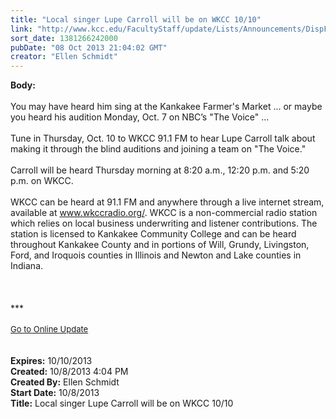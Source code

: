 ```yaml
---
title: "Local singer Lupe Carroll will be on WKCC 10/10"
link: "http://www.kcc.edu/FacultyStaff/update/Lists/Announcements/DispForm.aspx?ID=1275"
sort_date: 1381266242000
pubDate: "08 Oct 2013 21:04:02 GMT"
creator: "Ellen Schmidt"
---
```


<div><b>Body:</b> <div class="ExternalClassC713E66E74FF4F828FDC18301A8D7174">
<div> </div>
<div>You may have heard him sing at the Kankakee Farmer's Market ... or maybe you heard his audition Monday, Oct. 7 on NBC’s &quot;The Voice&quot; ...</div>
<div> </div>
<div>Tune in Thursday, Oct. 10 to WKCC 91.1 FM to hear Lupe Carroll talk about making it through the blind auditions and joining a team on &quot;The Voice.&quot;</div>
<div> </div>
<div>Carroll will be heard Thursday morning at 8:20 a.m., 12:20 p.m. and 5:20 p.m. on WKCC.</div>
<div><br />WKCC can be heard at 91.1 FM and anywhere through a live internet stream, available at <a href="http://www.wkccradio.org/">www.wkccradio.org/</a>. WKCC is a non-commercial radio station which relies on local business underwriting and listener contributions. The station is licensed to Kankakee Community College and can be heard throughout Kankakee County and in portions of Will, Grundy, Livingston, Ford, and Iroquois counties in Illinois and Newton and Lake counties in Indiana.</div>
<div> </div>
<div> </div>
<div> </div>
<div>
<div></div>
<div>***</div>
<div> </div>
<div></div>
<div>
<div><font size="2"></font></div>
<div><font size="2"></font></div>
<div><font size="2"><a href="/FacultyStaff/update/Pages/dailyupdate.aspx">Go to Online Update</a></font></div>
<div><font size="2"></font></div>
<div></div></div></div>
<div> </div>
<div> </div></div></div>
<div><b>Expires:</b> 10/10/2013</div>
<div><b>Created:</b> 10/8/2013 4:04 PM</div>
<div><b>Created By:</b> Ellen Schmidt</div>
<div><b>Start Date:</b> 10/8/2013</div>
<div><b>Title:</b> Local singer Lupe Carroll will be on WKCC 10/10</div>
